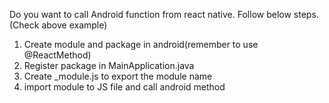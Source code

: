 
Do you want to call Android function from react native.
Follow below steps.(Check above example)
1. Create module and package in android(remember to use @ReactMethod)
2. Register package in MainApplication.java
3. Create _module.js to export the module name
4. import module to JS file and call android method
